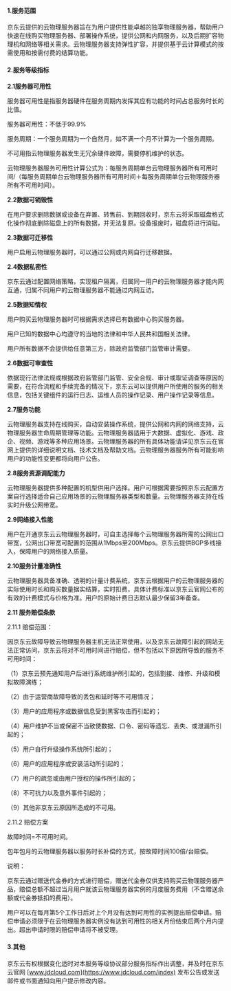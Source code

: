 #### **1.服务范围**

京东云提供的云物理服务器旨在为用户提供性能卓越的独享物理服务器，帮助用户快速在线购买物理服务器、部署操作系统，提供公网和内网服务，以及后期扩容物理机和网络等相关需求。云物理服务器支持弹性扩容，并提供基于云计算模式的按需使用和按需付费的结算功能。

#### **2.服务等级指标**

**2.1服务器可用性**

服务器可用性是指服务器硬件在服务周期内发挥其应有功能的时间占总服务时长的比值。

服务器可用性：不低于99.9%

服务周期：一个服务周期为一个自然月，如不满一个月不计算为一个服务周期。

不可用指云物理服务器发生无冗余硬件故障，需要停机维护的状态。

云物理服务器服务可用性计算公式为：每服务周期单台云物理服务器所有可用时间/（每服务周期单台云物理服务器所有可用时间＋每服务周期单台云物理服务器所有不可用时间）。


**2.2数据可销毁性**

在用户要求删除数据或设备在弃置、转售前、到期回收时，京东云将采取磁盘格式化操作彻底删除磁盘上的所有数据，并无法复原。设备报废时，磁盘将进行消磁。

**2.3数据可迁移性**

用户启用云物理服务器时，可以通过公网或内网自行迁移数据。

**2.4数据私密性**

京东云通过配置网络策略，实现租户隔离，归属同一用户的云物理服务器才能内网互通，归属不同用户的云物理服务器不能通过内网互访。

**2.5数据知情权**

用户购买云物理服务器时可根据需求选择已有数据中心购买服务器。 

用户已知的数据中心均遵守的当地的法律和中华人民共和国相关法律。 

用户所有数据不会提供给任意第三方，除政府监管部门监管审计需要。 

**2.6数据可审查性**

依据现行法律法规或根据政府监管部门监管、安全合规、审计或取证调查等原因的需要，在符合流程和手续完备的情况下，京东云可以提供用户所使用的服务的相关信息，包括关键组件的运行日志、运维人员的操作记录、用户操作记录等信息。

**2.7服务功能**

云物理服务器支持在线购买，自动安装操作系统，提供公网和内网的网络支持，云物理服务器生命周期管理等功能。云物理服务器适用于大数据、虚拟化、游戏、政企、视频、游戏等多种应用场景。云物理服务器的所有具体功能请详见京东云在官网上提供的详细说明文档、技术文档及帮助文档。云物理服务器服务所有可能影响用户的功能性变更都将向用户公告。

**2.8服务资源调配能力**

云物理服务器提供多种配置的机型供用户选择。用户可根据需要按照京东云配置方案自行选择适合自己应用场景的云物理服务器类型和数量。云物理服务器支持在线实时升级公网带宽。

**2.9网络接入性能**

用户在开通京东云云物理服务器时，可自主选择每个云物理服务器所需的公网出口带宽，公网出口带宽可配置的范围从1Mbps至200Mbps。京东云提供BGP多线接入，保障用户的网络接入质量。

**2.10服务计量准确性**

云物理服务器具备准确、透明的计量计费系统，京东云根据用户的云物理服务器的实际使用时长和购买数量据实结算，实时扣费，具体计费标准以京东云官网公布的有效的计费模式与价格为准。用户的原始计费日志默认最少保留3年备查。

**2.11 服务赔偿条款**

2.11.1 赔偿范围：

因京东云故障导致云物理服务器主机无法正常使用，以及京东云故障引起的网站无法正常访问，京东云将对不可用时间进行赔偿，但不包括以下原因所导致的服务不可用时间：

（1）京东云预先通知用户后进行系统维护所引起的，包括割接、维修、升级和模拟故障演练；

（2）由于运营商故障导致的丢包和延时等不可用情况；

（3）用户的应用程序或数据信息受到黑客攻击而引起的；

（4）用户维护不当或保密不当致使数据、口令、密码等遗忘、丢失、或泄漏所引起的；

（5）用户自行升级操作系统所引起的；

（6）用户的应用程序或安装活动所引起的；

（7）用户的疏忽或由用户授权的操作所引起的；

（8）不可抗力以及意外事件引起的；

（9）其他非京东云原因所造成的不可用。

2.11.2 赔偿方案

故障时间=不可用时间。

包年包月的云物理服务器以服务时长补偿的方式，按故障时间100倍/台赔偿。

说明：

京东云通过赠送代金券的方式进行赔偿，赠送代金券仅供支持购买云物理服务器产品，赔偿总额不超过当月用户就该云物理服务器实例的月度服务费用（不含赠送余额或代金券抵扣的费用）。

用户可以在每月第5个工作日后对上个月没有达到可用性的实例提出赔偿申请。赔偿申请必须限于在云物理服务器实例没有达到可用性的相关月份结束后两个月内提出。超出申请时限的赔偿申请将不被受理。

#### **3.其他**

京东云有权根据变化适时对本服务等级协议部分服务指标作出调整，并及时在京东云官网 [www.jdcloud.com](https://www.jdcloud.com/index) 发布公告或发送邮件或书面通知向用户提示修改内容。
